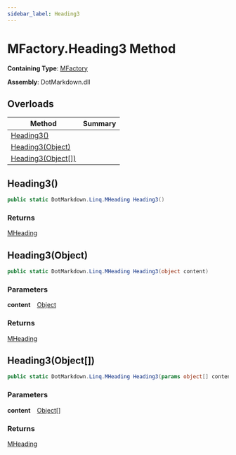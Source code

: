 ```yaml
---
sidebar_label: Heading3
---
```


# MFactory\.Heading3 Method

**Containing Type**: [MFactory](../index.md)

**Assembly**: DotMarkdown\.dll

## Overloads

| Method | Summary |
| ------ | ------- |
| [Heading3()](#DotMarkdown_Linq_MFactory_Heading3) | |
| [Heading3(Object)](#DotMarkdown_Linq_MFactory_Heading3_System_Object_) | |
| [Heading3(Object\[\])](#DotMarkdown_Linq_MFactory_Heading3_System_Object___) | |

## Heading3\(\) <a id="DotMarkdown_Linq_MFactory_Heading3"></a>

```csharp
public static DotMarkdown.Linq.MHeading Heading3()
```

### Returns

[MHeading](../../MHeading/index.md)

## Heading3\(Object\) <a id="DotMarkdown_Linq_MFactory_Heading3_System_Object_"></a>

```csharp
public static DotMarkdown.Linq.MHeading Heading3(object content)
```

### Parameters

**content** &ensp; [Object](https://docs.microsoft.com/en-us/dotnet/api/system.object)

### Returns

[MHeading](../../MHeading/index.md)

## Heading3\(Object\[\]\) <a id="DotMarkdown_Linq_MFactory_Heading3_System_Object___"></a>

```csharp
public static DotMarkdown.Linq.MHeading Heading3(params object[] content)
```

### Parameters

**content** &ensp; [Object](https://docs.microsoft.com/en-us/dotnet/api/system.object)\[\]

### Returns

[MHeading](../../MHeading/index.md)

